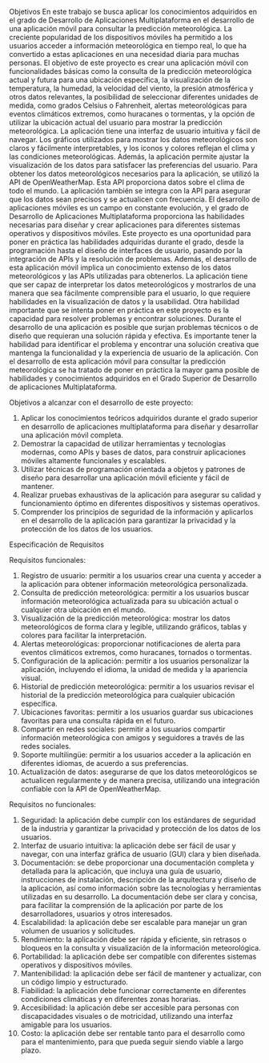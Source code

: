 Objetivos
En este trabajo se busca aplicar los conocimientos adquiridos en el grado de Desarrollo de Aplicaciones Multiplataforma en el desarrollo de una aplicación móvil para consultar la predicción meteorológica. La creciente popularidad de los dispositivos móviles ha permitido a los usuarios acceder a información meteorológica en tiempo real, lo que ha convertido a estas aplicaciones en una necesidad diaria para muchas personas.
El objetivo de este proyecto es crear una aplicación móvil con funcionalidades básicas como la consulta de la predicción meteorológica actual y futura para una ubicación específica, la visualización de la temperatura, la humedad, la velocidad del viento, la presión atmosférica y otros datos relevantes, la posibilidad de seleccionar diferentes unidades de medida, como grados Celsius o Fahrenheit, alertas meteorológicas para eventos climáticos extremos, como huracanes o tormentas, y la opción de utilizar la ubicación actual del usuario para mostrar la predicción meteorológica.
La aplicación tiene una interfaz de usuario intuitiva y fácil de navegar. Los gráficos utilizados para mostrar los datos meteorológicos son claros y fácilmente interpretables, y los iconos y colores reflejan el clima y las condiciones meteorológicas. Además, la aplicación permite ajustar la visualización de los datos para satisfacer las preferencias del usuario.
Para obtener los datos meteorológicos necesarios para la aplicación, se utilizó la API de OpenWeatherMap. Esta API proporciona datos sobre el clima de todo el mundo. La aplicación también se integra con la API para asegurar que los datos sean precisos y se actualicen con frecuencia.
El desarrollo de aplicaciones móviles es un campo en constante evolución, y el grado de Desarrollo de Aplicaciones Multiplataforma proporciona las habilidades necesarias para diseñar y crear aplicaciones para diferentes sistemas operativos y dispositivos móviles. Este proyecto es una oportunidad para poner en práctica las habilidades adquiridas durante el grado, desde la programación hasta el diseño de interfaces de usuario, pasando por la integración de APIs y la resolución de problemas.
Además, el desarrollo de esta aplicación móvil implica un conocimiento extenso de los datos meteorológicos y las APIs utilizadas para obtenerlos. La aplicación tiene que ser capaz de interpretar los datos meteorológicos y mostrarlos de una manera que sea fácilmente comprensible para el usuario, lo que requiere habilidades en la visualización de datos y la usabilidad.
Otra habilidad importante que se intenta poner en práctica en este proyecto es la capacidad para resolver problemas y encontrar soluciones. Durante el desarrollo de una aplicación es posible que surjan problemas técnicos o de diseño que requieran una solución rápida y efectiva. Es importante tener la habilidad para identificar el problema y encontrar una solución creativa que mantenga la funcionalidad y la experiencia de usuario de la aplicación.
Con el desarrollo de esta aplicación móvil para consultar la predicción meteorológica se ha tratado de poner en práctica la mayor gama posible de habilidades y conocimientos adquiridos en el Grado Superior de Desarrollo de aplicaciones Multiplataforma.


Objetivos a alcanzar con el desarrollo de este proyecto:
1.	Aplicar los conocimientos teóricos adquiridos durante el grado superior en desarrollo de aplicaciones multiplataforma para diseñar y desarrollar una aplicación móvil completa.
2.	Demostrar la capacidad de utilizar herramientas y tecnologías modernas, como APIs y bases de datos, para construir aplicaciones móviles altamente funcionales y escalables.
3.	Utilizar técnicas de programación orientada a objetos y patrones de diseño para desarrollar una aplicación móvil eficiente y fácil de mantener.
4.	Realizar pruebas exhaustivas de la aplicación para asegurar su calidad y funcionamiento óptimo en diferentes dispositivos y sistemas operativos.
5.	Comprender los principios de seguridad de la información y aplicarlos en el desarrollo de la aplicación para garantizar la privacidad y la protección de los datos de los usuarios.


Especificación de Requisitos

Requisitos funcionales:
1.	Registro de usuario: permitir a los usuarios crear una cuenta y acceder a la aplicación para obtener información meteorológica personalizada.
2.	Consulta de predicción meteorológica: permitir a los usuarios buscar información meteorológica actualizada para su ubicación actual o cualquier otra ubicación en el mundo.
3.	Visualización de la predicción meteorológica: mostrar los datos meteorológicos de forma clara y legible, utilizando gráficos, tablas y colores para facilitar la interpretación.
4.	Alertas meteorológicas: proporcionar notificaciones de alerta para eventos climáticos extremos, como huracanes, tornados o tormentas.
5.	Configuración de la aplicación: permitir a los usuarios personalizar la aplicación, incluyendo el idioma, la unidad de medida y la apariencia visual.
6.	Historial de predicción meteorológica: permitir a los usuarios revisar el historial de la predicción meteorológica para cualquier ubicación específica.
7.	Ubicaciones favoritas: permitir a los usuarios guardar sus ubicaciones favoritas para una consulta rápida en el futuro.
8.	Compartir en redes sociales: permitir a los usuarios compartir información meteorológica con amigos y seguidores a través de las redes sociales.
9.	Soporte multilingüe: permitir a los usuarios acceder a la aplicación en diferentes idiomas, de acuerdo a sus preferencias.
10.	Actualización de datos: asegurarse de que los datos meteorológicos se actualicen regularmente y de manera precisa, utilizando una integración confiable con la API de OpenWeatherMap.

Requisitos no funcionales:
1.	Seguridad: la aplicación debe cumplir con los estándares de seguridad de la industria y garantizar la privacidad y protección de los datos de los usuarios.
2.	Interfaz de usuario intuitiva: la aplicación debe ser fácil de usar y navegar, con una interfaz gráfica de usuario (GUI) clara y bien diseñada.
3.	Documentación: se debe proporcionar una documentación completa y detallada para la aplicación, que incluya una guía de usuario, instrucciones de instalación, descripción de la arquitectura y diseño de la aplicación, así como información sobre las tecnologías y herramientas utilizadas en su desarrollo. La documentación debe ser clara y concisa, para facilitar la comprensión de la aplicación por parte de los desarrolladores, usuarios y otros interesados.
4.	Escalabilidad: la aplicación debe ser escalable para manejar un gran volumen de usuarios y solicitudes.
5.	Rendimiento: la aplicación debe ser rápida y eficiente, sin retrasos o bloqueos en la consulta y visualización de la información meteorológica.
6.	Portabilidad: la aplicación debe ser compatible con diferentes sistemas operativos y dispositivos móviles.
7.	Mantenibilidad: la aplicación debe ser fácil de mantener y actualizar, con un código limpio y estructurado.
8.	Fiabilidad: la aplicación debe funcionar correctamente en diferentes condiciones climáticas y en diferentes zonas horarias.
9.	Accesibilidad: la aplicación debe ser accesible para personas con discapacidades visuales o de motricidad, utilizando una interfaz amigable para los usuarios.
10.	Costo: la aplicación debe ser rentable tanto para el desarrollo como para el mantenimiento, para que pueda seguir siendo viable a largo plazo.
